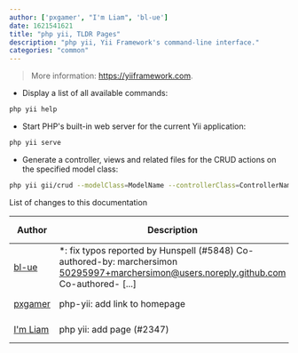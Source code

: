 ```yaml
---
author: ['pxgamer', "I'm Liam", 'bl-ue']
date: 1621541621
title: "php yii, TLDR Pages"
description: "php yii, Yii Framework's command-line interface."
categories: "common"
---
```

> More information: <https://yiiframework.com>.

- Display a list of all available commands:

```bash
php yii help
```

- Start PHP's built-in web server for the current Yii application:

```bash
php yii serve
```

- Generate a controller, views and related files for the CRUD actions on the specified model class:

```bash
php yii gii/crud --modelClass=ModelName --controllerClass=ControllerName
```
List of changes to this documentation


Author | Description | ISO 8601 Date | GitHub link
------|-----|-----|-----
[bl-ue](mailto:54780737+bl-ue@users.noreply.github.com) | *: fix typos reported by Hunspell (#5848) Co-authored-by: marchersimon <50295997+marchersimon@users.noreply.github.com> Co-authored- [...] | 2021-05-20T22:13:41 | [8ebd171d6f00](https://github.com/tldr-pages/tldr/commit/8ebd171d6f001698709fefc02b1fd5cc9f3a99c4)
[pxgamer](mailto:owzie123@gmail.com) | php-yii: add link to homepage | 2019-05-31T20:47:40 | [bfdd27827087](https://github.com/tldr-pages/tldr/commit/bfdd27827087fad4624cb178ecfcc3bea0bd31aa)
[I'm Liam](mailto:liamhammett@gmail.com) | php yii: add page (#2347) | 2018-09-22T18:05:14 | [0c542c130b2d](https://github.com/tldr-pages/tldr/commit/0c542c130b2da1fbf8031baf233defaa210428b0)

